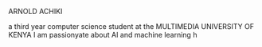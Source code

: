 ARNOLD ACHIKI

a third year computer science student at the MULTIMEDIA UNIVERSITY OF KENYA
I am passionyate about AI and machine learning  h




